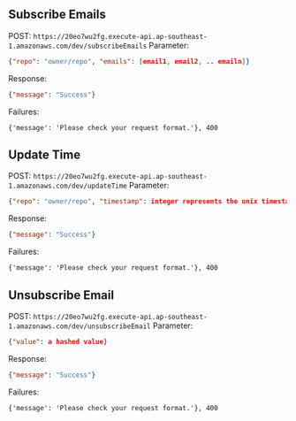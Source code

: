 ## Subscribe Emails

POST: `https://20eo7wu2fg.execute-api.ap-southeast-1.amazonaws.com/dev/subscribeEmails`
Parameter:

```json
{"repo": "owner/repo", "emails": [email1, email2, .. emailn]}
```

Response:

```json
{"message": "Success"}
```

Failures:

```
{'message': 'Please check your request format.'}, 400
```

## Update Time

POST: `https://20eo7wu2fg.execute-api.ap-southeast-1.amazonaws.com/dev/updateTime`
Parameter:

```json
{"repo": "owner/repo", "timestamp": integer represents the unix timestamp}
```

Response:

```json
{"message": "Success"}
```

Failures:

```
{'message': 'Please check your request format.'}, 400
```

## Unsubscribe Email

POST: `https://20eo7wu2fg.execute-api.ap-southeast-1.amazonaws.com/dev/unsubscribeEmail`
Parameter:

```json
{"value": a hashed value}
```

Response:

```json
{"message": "Success"}
```

Failures:

```
{'message': 'Please check your request format.'}, 400
```